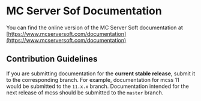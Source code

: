 # MC Server Sof Documentation

You can find the online version of the MC Server Soft documentation at [https://www.mcserversoft.com/documentation](https://www.mcserversoft.com/documentation)

## Contribution Guidelines

If you are submitting documentation for the **current stable release**, submit it to the corresponding branch. For example, documentation for mcss 11 would be submitted to the `11.x.x` branch. Documentation intended for the next release of mcss should be submitted to the `master` branch.
